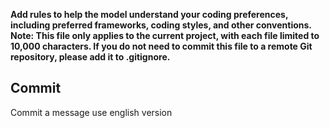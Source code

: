 ﻿**Add rules to help the model understand your coding preferences, including preferred frameworks, coding styles, and other conventions.**
**Note: This file only applies to the current project, with each file limited to 10,000 characters. If you do not need to commit this file to a remote Git repository, please add it to .gitignore.**

## Commit
Commit a message use english version

